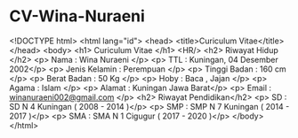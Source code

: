# CV-Wina-Nuraeni
&lt;!DOCTYPE html> &lt;html lang="id">     &lt;head>         &lt;title>Curiculum Vitae&lt;/title>     &lt;/head>      &lt;body>     &lt;h1> Curiculum Vitae &lt;/h1>     &lt;HR/>  &lt;h2> Riwayat Hidup &lt;/h2>   &lt;p> Nama : Wina Nuraeni &lt;/p>   &lt;p> TTL : Kuningan, 04 Desember 2002&lt;/p>  &lt;p> Jenis Kelamin : Perempuan &lt;/p>  &lt;p> Tinggi Badan : 160 cm &lt;/p>  &lt;p> Berat Badan : 50 Kg &lt;/p>  &lt;p> Hoby : Baca , Jajan &lt;/p>  &lt;p> Agama : Islam &lt;/p>         &lt;p> Alamat : Kuningan Jawa Barat&lt;/p>         &lt;p> Email : winanuraeni002@gmail.com &lt;/p> &lt;h2> Riwayat Pendidikan&lt;/h2>   &lt;p> SD  : SD N 4 Kuningan ( 2008 - 2014 )&lt;/p>  &lt;p> SMP : SMP N 7 Kuningan ( 2014 - 2017 )&lt;/p>  &lt;p> SMA : SMA N 1 Cigugur ( 2017 - 2020 )&lt;/p>     &lt;/body> &lt;/html>

